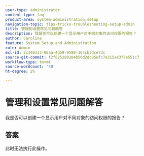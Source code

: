```yaml
---
user-type: administrator
content-type: faq
product-area: system-administration;setup
navigation-topic: tips-tricks-troubleshooting-setup-admin
title: 管理和设置常见问题解答
description: 我是否可以创建一个显示用户对不同对象的访问权限的报告？
author: Caroline
feature: System Setup and Administration
role: Admin
exl-id: 2c340333-00aa-4d59-9599-364cb3dce73c
source-git-commit: f2f825280204b56d2dc85efc7a315a4377e551c7
workflow-type: tm+mt
source-wordcount: '40'
ht-degree: 2%

---
```


# 管理和设置常见问题解答

我是否可以创建一个显示用户对不同对象的访问权限的报告？

## 答案

此时无法执行此操作。
